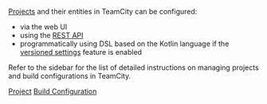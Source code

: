 [//]: # (title: Managing Projects and Build Configurations)
[//]: # (auxiliary-id: Managing Projects and Build Configurations)

[Projects](project.md) and their entities in TeamCity can be configured:
* via the web UI
* using the [REST API](https://www.jetbrains.com/help/teamcity/rest/teamcity-rest-api-documentation.html)
* programmatically using DSL based on the Kotlin language if the [versioned settings](storing-project-settings-in-version-control.md) feature is enabled

Refer to the sidebar for the list of detailed instructions on managing projects and build configurations in TeamCity.

<seealso>
        <category ref="concepts">
            <a href="project.md">Project</a>
            <a href="managing-builds.md">Build Configuration</a>
        </category>
</seealso>